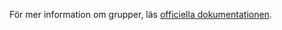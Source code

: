 För mer information om grupper, läs [officiella dokumentationen](https://docs.firefly-iii.org/concepts/groups).
